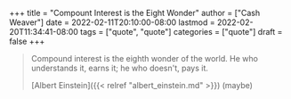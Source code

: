 +++
title = "Compount Interest is the Eight Wonder"
author = ["Cash Weaver"]
date = 2022-02-11T20:10:00-08:00
lastmod = 2022-02-20T11:34:41-08:00
tags = ["quote", "quote"]
categories = ["quote"]
draft = false
+++

> Compound interest is the eighth wonder of the world. He who understands it, earns it; he who doesn't, pays it.
>
> [Albert Einstein]({{< relref "albert_einstein.md" >}}) (maybe)
